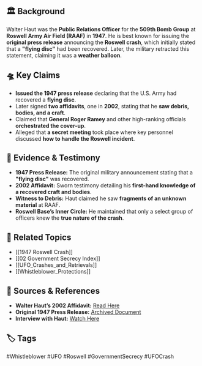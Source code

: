 ## 🏛 Background

Walter Haut was the **Public Relations Officer** for the **509th Bomb Group** at **Roswell Army Air Field (RAAF)** in **1947**. He is best known for issuing the **original press release** announcing the **Roswell crash**, which initially stated that a **"flying disc"** had been recovered. Later, the military retracted this statement, claiming it was a **weather balloon**.

## 🛸 Key Claims

- **Issued the 1947 press release** declaring that the U.S. Army had recovered a **flying disc**.
- Later signed **two affidavits**, one in **2002**, stating that he **saw debris, bodies, and a craft**.
- Claimed that **General Roger Ramey** and other high-ranking officials **orchestrated the cover-up**.
- Alleged that **a secret meeting** took place where key personnel discussed **how to handle the Roswell incident**.

## 📜 Evidence & Testimony

- **1947 Press Release:** The original military announcement stating that a **"flying disc"** was recovered.
- **2002 Affidavit:** Sworn testimony detailing his **first-hand knowledge of a recovered craft and bodies**.
- **Witness to Debris:** Haut claimed he saw **fragments of an unknown material** at RAAF.
- **Roswell Base’s Inner Circle:** He maintained that only a select group of officers knew the **true nature of the crash**.

## 🔗 Related Topics

- [[1947 Roswell Crash]]
- [[02 Government Secrecy Index]]
- [[UFO_Crashes_and_Retrievals]]
- [[Whistleblower_Protections]]

## 📂 Sources & References

- **Walter Haut’s 2002 Affidavit:** [Read Here](https://roswellproof.homestead.com/Haut_Affidavit_2002.html)
- **Original 1947 Press Release:** [Archived Document](https://www.archives.gov/research/military/air-force/roswell-1947)
- **Interview with Haut:** [Watch Here](https://www.youtube.com/watch?v=HedqKNTt6AA)

## 🏷 Tags

#Whistleblower #UFO #Roswell #GovernmentSecrecy #UFOCrash